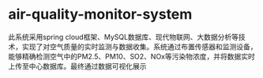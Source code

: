# air-quality-monitor-system
此系统采用spring cloud框架、MySQL数据库、现代物联网、大数据分析等技术，实现了对空气质量的实时监测与数据收集。系统通过布置传感器和监测设备，能够精确检测空气中的PM2.5、PM10、SO2、NOx等污染物浓度，并将数据实时上传至中心数据库。最终通过数据可视化展示
